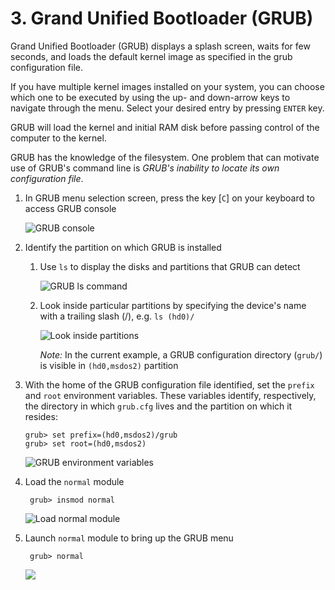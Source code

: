 # 3. Grand Unified Bootloader (GRUB)

Grand Unified Bootloader (GRUB) displays a splash screen, waits for few seconds, and loads the default kernel image as specified in the grub configuration file.

If you have multiple kernel images installed on your system, you can choose which one to be executed by using the up- and down-arrow keys to navigate through the menu. Select your desired entry by pressing `ENTER` key. 

GRUB will load the kernel and initial RAM disk before passing control of the computer to the kernel.

GRUB has the knowledge of the filesystem. One problem that can motivate use of GRUB's command line is *GRUB's inability to locate its own configuration file*.

1. In GRUB menu selection screen, press the key [`C`] on your keyboard to access GRUB console

    ![GRUB console](../../image/6_stages_of_linux_boot_process/7_grub_console.png)

2. Identify the partition on which GRUB is installed
   1. Use `ls` to display the disks and partitions that GRUB can detect

        ![GRUB `ls` command](../../image/6_stages_of_linux_boot_process/8_grub_ls.png)

    2. Look inside particular partitions by specifying the device's name with a trailing slash (/), e.g. `ls (hd0)/`

        ![Look inside partitions](../../image/6_stages_of_linux_boot_process/9_lookInsidePartition.png)

        *Note:* In the current example, a GRUB configuration directory (`grub/`) is visible in `(hd0,msdos2)` partition

 3. With the home of the GRUB configuration file identified, set the `prefix` and `root` environment variables. These variables identify, respectively, the directory in which `grub.cfg` lives and the partition on which it resides:

        grub> set prefix=(hd0,msdos2)/grub
        grub> set root=(hd0,msdos2)

    ![GRUB environment variables](../../image/6_stages_of_linux_boot_process/10_grub_set_environment_variables.png)

 4. Load the `normal` module

         grub> insmod normal

     ![Load `normal` module](../../image/6_stages_of_linux_boot_process/11_load_normal.png)

 5. Launch `normal` module to bring up the GRUB menu

         grub> normal

     ![](../../image/6_stages_of_linux_boot_process/12_launch_normal.png)